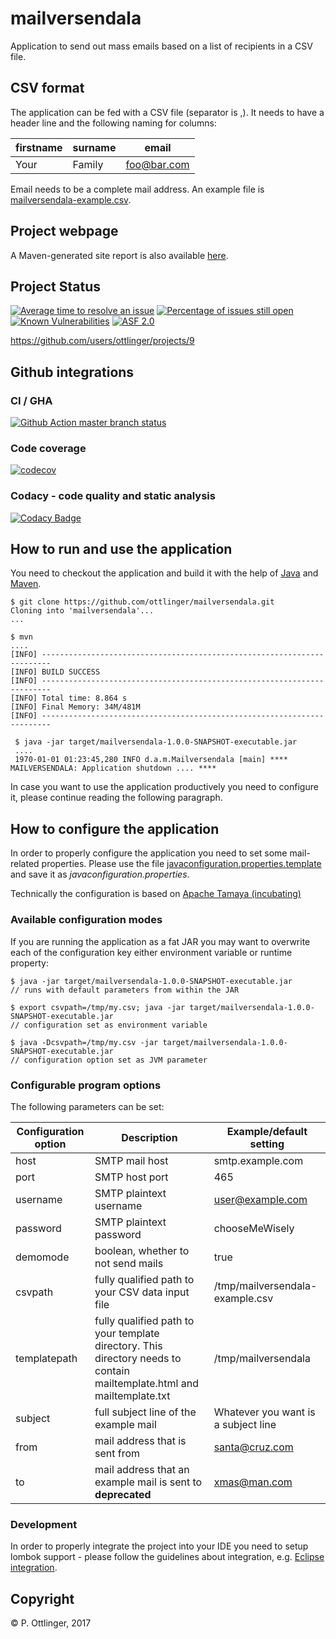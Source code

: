 # mailversendala

Application to send out mass emails based on a list of recipients in a CSV file.

## CSV format

The application can be fed with a CSV file (separator is ,). It needs to have a header line and the following naming for columns:

| firstname  | surname | email |
| --------------------- | ----------- | ----------------------- |
| Your | Family | foo@bar.com |

Email needs to be a complete mail address.
An example file is [mailversendala-example.csv](./src/test/resources/mailversendala-example.csv).

## Project webpage

A Maven-generated site report is also available [here](https://ottlinger.github.io/mailversendala/).

## Project Status

[![Average time to resolve an issue](http://isitmaintained.com/badge/resolution/ottlinger/mailversendala.svg)](http://isitmaintained.com/project/ottlinger/mailversendala "Average time to resolve an issue")
[![Percentage of issues still open](http://isitmaintained.com/badge/open/ottlinger/mailversendala.svg)](http://isitmaintained.com/project/ottlinger/mailversendala "Percentage of issues still open")
[![Known Vulnerabilities](https://snyk.io/test/github/ottlinger/mailversendala/badge.svg)](https://snyk.io/test/github/ottlinger/mailversendala)
[![ASF 2.0](https://img.shields.io/github/license/ottlinger/mailversendala.svg)](https://www.apache.org/licenses/LICENSE-2.0.html)

https://github.com/users/ottlinger/projects/9

## Github integrations
### CI / GHA

[![Github Action master branch status](https://github.com/ottlinger/mailversendala/actions/workflows/maven.yml/badge.svg?branch=master)](https://github.com/ottlinger/mailversendala/actions)

### Code coverage

[![codecov](https://codecov.io/gh/ottlinger/mailversendala/branch/master/graph/badge.svg)](https://codecov.io/gh/ottlinger/mailversendala)

### Codacy - code quality and static analysis

[![Codacy Badge](https://app.codacy.com/project/badge/Grade/f27ed60267144c1a88e12f0539ff9a6a)](https://www.codacy.com/gh/ottlinger/mailversendala/dashboard)
## How to run and use the application

You need to checkout the application and build it with the help of [Java](https://java.sun.com) and [Maven](https://maven.apache.org/).

```
$ git clone https://github.com/ottlinger/mailversendala.git
Cloning into 'mailversendala'...
...

$ mvn
....
[INFO] ------------------------------------------------------------------------
[INFO] BUILD SUCCESS
[INFO] ------------------------------------------------------------------------
[INFO] Total time: 8.864 s
[INFO] Final Memory: 34M/481M
[INFO] ------------------------------------------------------------------------

 $ java -jar target/mailversendala-1.0.0-SNAPSHOT-executable.jar
 ....
 1970-01-01 01:23:45,280 INFO d.a.m.Mailversendala [main] **** MAILVERSENDALA: Application shutdown .... ****

```

In case you want to use the application productively you need to configure it, please continue reading the following paragraph.

## How to configure the application

In order to properly configure the application you need to set some mail-related properties.
Please use the file [javaconfiguration.properties.template](./src/main/resources/META-INF/javaconfiguration.properties.template) and save it as *javaconfiguration.properties*.

Technically the configuration is based on [Apache Tamaya (incubating)](https://tamaya.apache.org)

### Available configuration modes

If you are running the application as a fat JAR you may want to overwrite each of the configuration key either environment variable or runtime property:
```
$ java -jar target/mailversendala-1.0.0-SNAPSHOT-executable.jar
// runs with default parameters from within the JAR

$ export csvpath=/tmp/my.csv; java -jar target/mailversendala-1.0.0-SNAPSHOT-executable.jar
// configuration set as environment variable

$ java -Dcsvpath=/tmp/my.csv -jar target/mailversendala-1.0.0-SNAPSHOT-executable.jar
// configuration option set as JVM parameter
```

### Configurable program options

The following parameters can be set:

| Configuration option  | Description | Example/default setting |
| --------------------- | ----------- | ----------------------- |
| host | SMTP mail host | smtp.example.com |
| port | SMTP host port | 465 |
| username | SMTP plaintext username | user@example.com |
| password | SMTP plaintext password | chooseMeWisely |
| demomode | boolean, whether to not send mails | true |
| csvpath | fully qualified path to your CSV data input file | /tmp/mailversendala-example.csv |
| templatepath | fully qualified path to your template directory. This directory needs to contain mailtemplate.html and mailtemplate.txt | /tmp/mailversendala |
| subject | full subject line of the example mail | Whatever you want is a subject line |
| from | mail address that is sent from | santa@cruz.com |
| to | mail address that an example mail is sent to **deprecated** | xmas@man.com |

### Development

In order to properly integrate the project into your IDE you need to setup lombok support -
please follow the guidelines about integration, e.g. [Eclipse integration](https://projectlombok.org/setup/eclipse).

## Copyright

&copy; P. Ottlinger, 2017

